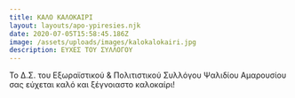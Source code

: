```yaml
---
title: ΚΑΛΟ ΚΑΛΟΚΑΙΡΙ
layout: layouts/apo-ypiresies.njk
date: 2020-07-05T15:58:45.186Z
image: /assets/uploads/images/kalokalokairi.jpg
description: ΕΥΧΕΣ ΤΟΥ ΣΥΛΛΟΓΟΥ
---
```

Το Δ.Σ. του Εξωραϊστικού & Πολιτιστικού Συλλόγου Ψαλιδίου Αμαρουσίου σας εύχεται καλό και ξέγνοιαστο καλοκαίρι!